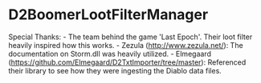 # D2BoomerLootFilterManager
 
Special Thanks:
	- The team behind the game 'Last Epoch'. Their loot filter heavily inspired how this works.
	- Zezula (http://www.zezula.net/): The documentation on Storm.dll was heavily utilized. 
	- Elmegaard (https://github.com/Elmegaard/D2TxtImporter/tree/master): Referenced their library to see how they were ingesting the Diablo data files.